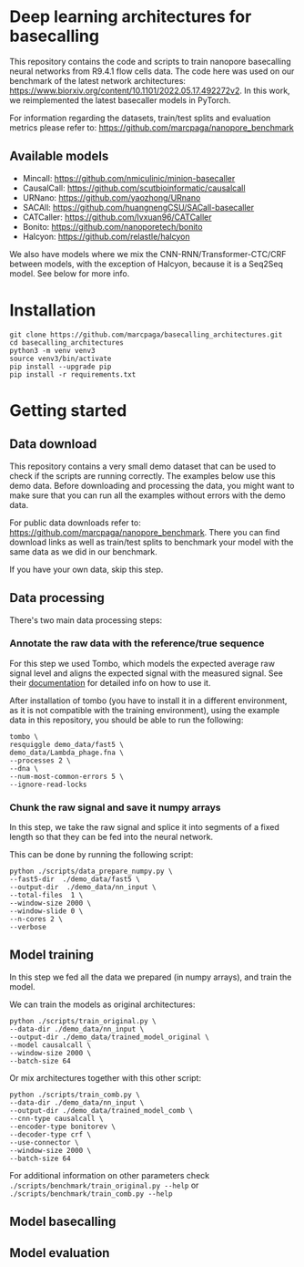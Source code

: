 # Deep learning architectures for basecalling

This repository contains the code and scripts to train nanopore basecalling neural networks from R9.4.1 flow cells data.
The code here was used on our benchmark of the latest network architectures: https://www.biorxiv.org/content/10.1101/2022.05.17.492272v2.
In this work, we reimplemented the latest basecaller models in PyTorch.

For information regarding the datasets, train/test splits and evaluation metrics please refer to: https://github.com/marcpaga/nanopore_benchmark

## Available models

- Mincall: https://github.com/nmiculinic/minion-basecaller
- CausalCall: https://github.com/scutbioinformatic/causalcall
- URNano: https://github.com/yaozhong/URnano
- SACAll: https://github.com/huangnengCSU/SACall-basecaller
- CATCaller: https://github.com/lvxuan96/CATCaller
- Bonito: https://github.com/nanoporetech/bonito
- Halcyon: https://github.com/relastle/halcyon

We also have models where we mix the CNN-RNN/Transformer-CTC/CRF between models, with the exception of Halcyon, because it is a Seq2Seq model. See below for more info.

# Installation

```
git clone https://github.com/marcpaga/basecalling_architectures.git 
cd basecalling_architectures
python3 -m venv venv3
source venv3/bin/activate
pip install --upgrade pip
pip install -r requirements.txt
```

# Getting started

## Data download

This repository contains a very small demo dataset that can be used to check if the scripts are running correctly. The examples below use this demo data. Before downloading and processing the data, you might want to make sure that you can run all the examples without errors with the demo data.

For public data downloads refer to: https://github.com/marcpaga/nanopore_benchmark.
There you can find download links as well as train/test splits to benchmark your model with the same data as we did in our benchmark.

If you have your own data, skip this step.

## Data processing

There's two main data processing steps:

### Annotate the raw data with the reference/true sequence

For this step we used Tombo, which models the expected average raw signal level and aligns the expected signal with the measured signal. See their [documentation](https://nanoporetech.github.io/tombo/resquiggle.html) for detailed info on how to use it.

After installation of tombo (you have to install it in a different environment, as it is not compatible with the training environment), using the example data in this repository, you should be able to run the following:

```
tombo \
resquiggle demo_data/fast5 \
demo_data/Lambda_phage.fna \
--processes 2 \
--dna \
--num-most-common-errors 5 \
--ignore-read-locks
```

### Chunk the raw signal and save it numpy arrays

In this step, we take the raw signal and splice it into segments of a fixed length so that they can be fed into the neural network.

This can be done by running the following script:

```
python ./scripts/data_prepare_numpy.py \
--fast5-dir  ./demo_data/fast5 \
--output-dir  ./demo_data/nn_input \
--total-files  1 \
--window-size 2000 \
--window-slide 0 \
--n-cores 2 \
--verbose
```

## Model training

In this step we fed all the data we prepared (in numpy arrays), and train the model.

We can train the models as original architectures:

```
python ./scripts/train_original.py \
--data-dir ./demo_data/nn_input \
--output-dir ./demo_data/trained_model_original \
--model causalcall \
--window-size 2000 \
--batch-size 64
```

Or mix architectures together with this other script:

```
python ./scripts/train_comb.py \
--data-dir ./demo_data/nn_input \
--output-dir ./demo_data/trained_model_comb \
--cnn-type causalcall \
--encoder-type bonitorev \
--decoder-type crf \
--use-connector \
--window-size 2000 \
--batch-size 64
```

For additional information on other parameters check `./scripts/benchmark/train_original.py --help` or `./scripts/benchmark/train_comb.py --help`

## Model basecalling

## Model evaluation